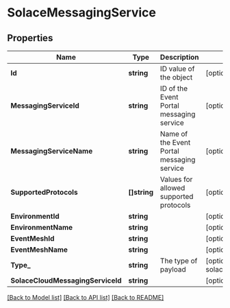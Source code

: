 # SolaceMessagingService

## Properties
Name | Type | Description | Notes
------------ | ------------- | ------------- | -------------
**Id** | **string** | ID value of the object | [optional] [default to null]
**MessagingServiceId** | **string** | ID of the Event Portal messaging service | [optional] [default to null]
**MessagingServiceName** | **string** | Name of the Event Portal messaging service | [optional] [default to null]
**SupportedProtocols** | **[]string** | Values for allowed supported protocols | [optional] [default to null]
**EnvironmentId** | **string** |  | [optional] [default to null]
**EnvironmentName** | **string** |  | [optional] [default to null]
**EventMeshId** | **string** |  | [optional] [default to null]
**EventMeshName** | **string** |  | [optional] [default to null]
**Type_** | **string** | The type of payload | [optional] [default to solaceManagedMessagingService]
**SolaceCloudMessagingServiceId** | **string** |  | [optional] [default to null]

[[Back to Model list]](../README.md#documentation-for-models) [[Back to API list]](../README.md#documentation-for-api-endpoints) [[Back to README]](../README.md)

